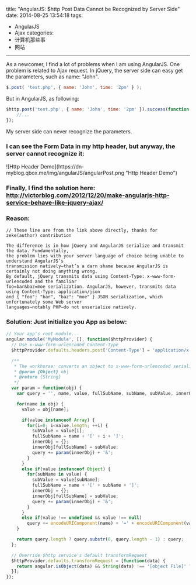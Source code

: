 title: "AngularJS: $http Post Data Cannot be Recognized by Server Side"
date: 2014-08-25 13:54:18
tags:
 - AngularJS
 - Ajax
categories:
  - 计算机那些事
  - 网站
---
As a newcomer, I find a lot of problems when I am using AngularJS. One problem is related to Ajax request.
In jQuery, the server side can easy get the parameters, such as name: "John".
```javascript
$.post( 'test.php', { name: 'John', time: '2pm' } );
```
<!-- more -->
But in AngularJS, as following:
```javascript
$http.post('test.php', { name: 'John', time: '2pm' }).success(function(response) {
	//...
});
```
My server side can never recognize the parameters.

<h3>I can see the Form Data in my http header, but anyway, the server cannot recognize it:</h3>
![Http Header Demo](https://dn-myblog.qbox.me/img/angularJS/angularPost.png "Http Header Demo")  

### Finally, I find the solution here: http://victorblog.com/2012/12/20/make-angularjs-http-service-behave-like-jquery-ajax/

### Reason:
```
// These line are from the link above directly, thanks for zeke(author) contribution

The difference is in how jQuery and AngularJS serialize and transmit the data. Fundamentally,
the problem lies with your server language of choice being unable to understand AngularJS’s
transmission natively—that’s a darn shame because AngularJS is certainly not doing anything wrong.
By default, jQuery transmits data using Content-Type: x-www-form-urlencoded and the familiar
foo=bar&baz=moe serialization. AngularJS, however, transmits data using Content-Type: application/json
and { "foo": "bar", "baz": "moe" } JSON serialization, which unfortunately some Web server
languages—notably PHP—do not unserialize natively.
```

### Solution: Just initialize you App as below:

```javascript
// Your app's root module...
angular.module('MyModule', [], function($httpProvider) {
  // Use x-www-form-urlencoded Content-Type
  $httpProvider.defaults.headers.post['Content-Type'] = 'application/x-www-form-urlencoded;charset=utf-8';

  /**
   * The workhorse; converts an object to x-www-form-urlencoded serialization.
   * @param {Object} obj
   * @return {String}
   */
  var param = function(obj) {
    var query = '', name, value, fullSubName, subName, subValue, innerObj, i;

    for(name in obj) {
      value = obj[name];

      if(value instanceof Array) {
        for(i=0; i<value.length; ++i) {
          subValue = value[i];
          fullSubName = name + '[' + i + ']';
          innerObj = {};
          innerObj[fullSubName] = subValue;
          query += param(innerObj) + '&';
        }
      }
      else if(value instanceof Object) {
        for(subName in value) {
          subValue = value[subName];
          fullSubName = name + '[' + subName + ']';
          innerObj = {};
          innerObj[fullSubName] = subValue;
          query += param(innerObj) + '&';
        }
      }
      else if(value !== undefined && value !== null)
        query += encodeURIComponent(name) + '=' + encodeURIComponent(value) + '&';
    }

    return query.length ? query.substr(0, query.length - 1) : query;
  };

  // Override $http service's default transformRequest
  $httpProvider.defaults.transformRequest = [function(data) {
    return angular.isObject(data) && String(data) !== '[object File]' ? param(data) : data;
  }];
});
```

